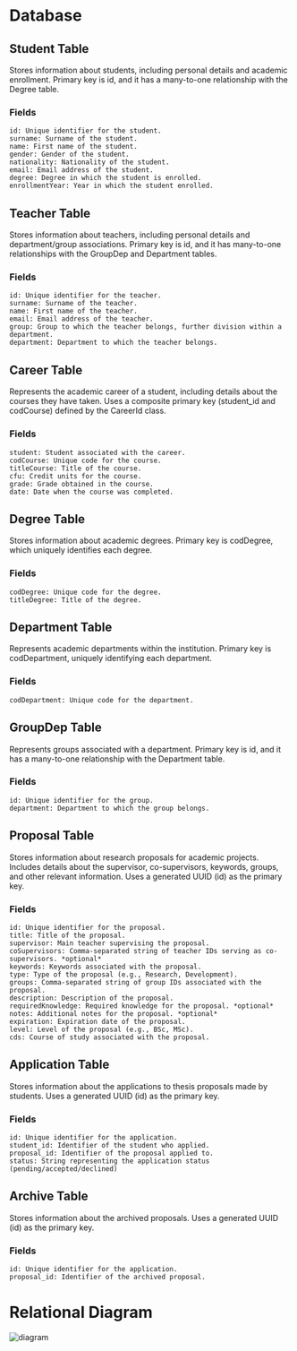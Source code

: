 # Database

## Student Table

Stores information about students, including personal details and academic enrollment. Primary key is id, and it has a many-to-one relationship with the Degree table.
### Fields

    id: Unique identifier for the student.
    surname: Surname of the student.
    name: First name of the student.
    gender: Gender of the student.
    nationality: Nationality of the student.
    email: Email address of the student.
    degree: Degree in which the student is enrolled.
    enrollmentYear: Year in which the student enrolled.

## Teacher Table

Stores information about teachers, including personal details and department/group associations. Primary key is id, and it has many-to-one relationships with the GroupDep and Department tables.
### Fields

    id: Unique identifier for the teacher.
    surname: Surname of the teacher.
    name: First name of the teacher.
    email: Email address of the teacher.
    group: Group to which the teacher belongs, further division within a department.
    department: Department to which the teacher belongs.
    
## Career Table

Represents the academic career of a student, including details about the courses they have taken. Uses a composite primary key (student_id and codCourse) defined by the CareerId class.
### Fields

    student: Student associated with the career.
    codCourse: Unique code for the course.
    titleCourse: Title of the course.
    cfu: Credit units for the course.
    grade: Grade obtained in the course.
    date: Date when the course was completed.

## Degree Table

Stores information about academic degrees. Primary key is codDegree, which uniquely identifies each degree.
### Fields

    codDegree: Unique code for the degree.
    titleDegree: Title of the degree.

## Department Table

Represents academic departments within the institution. Primary key is codDepartment, uniquely identifying each department.
### Fields

    codDepartment: Unique code for the department.

## GroupDep Table

Represents groups associated with a department. Primary key is id, and it has a many-to-one relationship with the Department table.
### Fields

    id: Unique identifier for the group.
    department: Department to which the group belongs.

## Proposal Table

Stores information about research proposals for academic projects. Includes details about the supervisor, co-supervisors, keywords, groups, and other relevant information. Uses a generated UUID (id) as the primary key.
### Fields

    id: Unique identifier for the proposal.
    title: Title of the proposal.
    supervisor: Main teacher supervising the proposal.
    coSupervisors: Comma-separated string of teacher IDs serving as co-supervisors. *optional*
    keywords: Keywords associated with the proposal.
    type: Type of the proposal (e.g., Research, Development).
    groups: Comma-separated string of group IDs associated with the proposal.
    description: Description of the proposal.
    requiredKnowledge: Required knowledge for the proposal. *optional*
    notes: Additional notes for the proposal. *optional*
    expiration: Expiration date of the proposal.
    level: Level of the proposal (e.g., BSc, MSc).
    cds: Course of study associated with the proposal.

## Application Table

Stores information about the applications to thesis proposals made by students. Uses a generated UUID (id) as the primary key.
### Fields

    id: Unique identifier for the application.
    student_id: Identifier of the student who applied.
    proposal_id: Identifier of the proposal applied to.
    status: String representing the application status (pending/accepted/declined)

## Archive Table

Stores information about the archived proposals. Uses a generated UUID (id) as the primary key.
### Fields

    id: Unique identifier for the application.
    proposal_id: Identifier of the archived proposal.

# Relational Diagram
![diagram](https://github.com/s292567/ThesisApplication/blob/master/diagram.png?raw=true)
